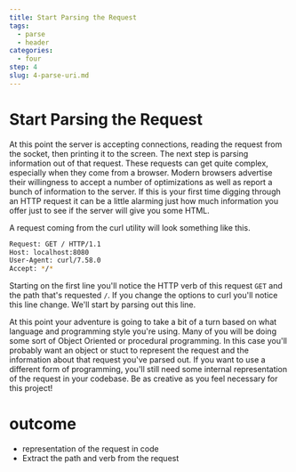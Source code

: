 ```yaml
---
title: Start Parsing the Request
tags:
  - parse
  - header
categories:
  - four
step: 4
slug: 4-parse-uri.md
---
```


# Start Parsing the Request

At this point the server is accepting connections, reading the request
from the socket, then printing it to the screen. The next step is
parsing information out of that request. These requests can get quite
complex, especially when they come from a browser. Modern browsers
advertise their willingness to accept a number of optimizations as
well as report a bunch of information to the server. If this is your
first time digging through an HTTP request it can be a little alarming
just how much information you offer just to see if the server will
give you some HTML.

A request coming from the curl utility will look something like this.

``` bash
Request: GET / HTTP/1.1
Host: localhost:8080
User-Agent: curl/7.58.0
Accept: */*
```

Starting on the first line you'll notice the HTTP verb of this request
`GET` and the path that's requested `/`. If you change the options to
curl you'll notice this line change. We'll start by parsing out this
line.

At this point your adventure is going to take a bit of a turn based on
what language and programming style you're using. Many of you will be
doing some sort of Object Oriented or procedural programming. In this
case you'll probably want an object or stuct to represent the request
and the information about that request you've parsed out. If you want
to use a different form of programming, you'll still need some
internal representation of the request in your codebase. Be as
creative as you feel necessary for this project!

# outcome

* representation of the request in code
* Extract the path and verb from the request
